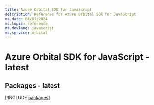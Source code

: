 ```yaml
---
title: Azure Orbital SDK for JavaScript
description: Reference for Azure Orbital SDK for JavaScript
ms.date: 04/01/2024
ms.topic: reference
ms.devlang: javascript
ms.service: orbital
---
```

# Azure Orbital SDK for JavaScript - latest
## Packages - latest
[!INCLUDE [packages](orbital-index.md)]